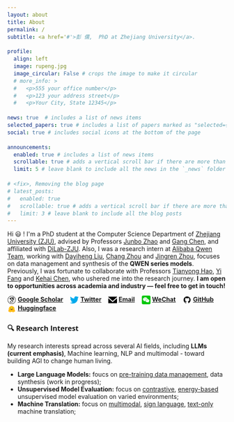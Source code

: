 ```yaml
---
layout: about
title: About
permalink: /
subtitle: <a href='#'>彭 儒,  PhD at Zhejiang University</a>.

profile:
  align: left
  image: rupeng.jpg
  image_circular: False # crops the image to make it circular
  # more_info: >
  #   <p>555 your office number</p>
  #   <p>123 your address street</p>
  #   <p>Your City, State 12345</p>

news: true  # includes a list of news items
selected_papers: true # includes a list of papers marked as "selected={true}"
social: true # includes social icons at the bottom of the page

announcements:
  enabled: true # includes a list of news items
  scrollable: true # adds a vertical scroll bar if there are more than 3 news items
  limit: 5 # leave blank to include all the news in the `_news` folder

# <fix>, Removing the blog page
# latest_posts:
#   enabled: true
#   scrollable: true # adds a vertical scroll bar if there are more than 3 new posts items
#   limit: 3 # leave blank to include all the blog posts
---
```


<!--[<span style="font-weight: bold; color: #B509AC;">Zhejiang University</span>](https://www.zju.edu.cn/english/)-->

Hi 😃 ! I'm a PhD student at the Computer Science Department of [Zhejiang University (ZJU)](https://www.zju.edu.cn/english/), advised by Professors [Junbo Zhao](https://scholar.google.com/citations?user=8ipao8MAAAAJ&hl=en) and [Gang Chen](https://person.zju.edu.cn/en/0098112), and affiliated with [DiLab-ZJU](https://dilab-zju.github.io).
Also, I was a research intern at [Alibaba Qwen Team](https://tongyi.aliyun.com/qianwen/), working with [Dayiheng Liu](https://scholar.google.com/citations?user=pPLQrX4AAAAJ&hl=zh-CN), [Chang Zhou](https://scholar.google.com/citations?user=QeSoG3sAAAAJ&hl=zh-CN) and [Jingren Zhou](https://scholar.google.com/citations?user=64zxhRUAAAAJ&hl=zh-CN), focuses on data management and synthesis of the **QWEN series models**.
Previously, I was fortunate to collaborate with Professors [Tianyong Hao](https://scholar.google.com/citations?user=gM77jOQAAAAJ&hl=en), [Yi Fang](https://scholar.google.com/citations?user=BKTLYwQAAAAJ&hl=zh-CN) and [Kehai Chen](https://scholar.google.com/citations?user=_M4Am0AAAAAJ&hl=zh-CN), who ushered me into the research journey.
**I am open to opportunities across academia and industry — feel free to get in touch!**

<!-- <i class="ai ai-google-scholar"></i> [**Google Scholar**](https://scholar.google.com.tw/citations?user=3udA8hkAAAAJ&hl=zh-CN) &nbsp;&nbsp; 
<i class="fas fa-book"></i>  [**Semantic Scholar**](https://www.semanticscholar.org/author/Ru-Peng/2143711760) &nbsp;&nbsp;  
<i class="fa fa-twitter"></i> [**Twitter**](https://x.com/_rupeng_) &nbsp;&nbsp; 
<i class="fa fa-envelope"></i> [**Email**](mailto:rupeng@zju.edu.cn) &nbsp;&nbsp; 
<i class="fa fa-weixin"></i> [**WeChat**](https://github.com/pengr/pengr.github.io/blob/main/assets/img/wechat-qr.jpg) &nbsp;&nbsp; 
<i class="fa fa-github"></i> [**GitHub**](https://github.com/pengr) &nbsp;&nbsp; 
<i class="fa fa-huggingface"></i> [**Huggingface**](https://huggingface.co/RuPeng) &nbsp;&nbsp; 
<i class="fab fa-zhihu"></i> [**Zhihu**](https://www.zhihu.com/people/pengru/posts) &nbsp;&nbsp; -->

<img src="/assets/img/google_scholar.svg" alt="Google Scholar" style="height: 20px; vertical-align: middle;"> [**Google Scholar**](https://scholar.google.com.tw/citations?user=3udA8hkAAAAJ&hl=zh-CN) &nbsp;&nbsp; 
<img src="/assets/img/twitter-color.svg" alt="Twitter" style="height: 20px; vertical-align: middle;"> [**Twitter**](https://x.com/_rupeng_) &nbsp;&nbsp; 
<img src="/assets/img/email.svg" alt="Email" style="height: 20px; vertical-align: middle;"></i> [**Email**](mailto:rupeng@zju.edu.cn) &nbsp;&nbsp; 
<img src="/assets/img/wechat.svg" alt="Wechat" style="height: 20px; vertical-align: middle;"></i> [**WeChat**](https://github.com/pengr/pengr.github.io/blob/main/assets/img/wechat-qr.jpg) &nbsp;&nbsp; 
<img src="/assets/img/github.svg" alt="GitHub" style="height: 20px; vertical-align: middle;"> [**GitHub**](https://github.com/pengr) &nbsp;&nbsp; 
<img src="/assets/img/hf-logo.svg" alt="Huggingface" style="height: 20px; vertical-align: middle;">  [**Huggingface**](https://huggingface.co/RuPeng)  &nbsp;&nbsp; 


### <span style="font-family: 'Open Sans'; font-weight: bold;">🔍 Research Interest</span>

<!-- <small><em>"Seek truth and beauty."</em></small> -->
My research interests spread across several AI fields, including **LLMs (current emphasis)**, Machine learning, NLP and multimodal - toward building AGl to change human living.

- **Large Language Models:** foucs on [pre-training data management](https://arxiv.org/abs/2502.19363), data synthesis (work in progress);
- **Unsupervised Model Evaluation:** focus on [contrastive](https://arxiv.org/abs/2308.11111), [energy-based](https://arxiv.org/abs/2401.12689) unsupervised model evaluation on varied environments;
- **Machine Translation:** focus on [multimodal](https://arxiv.org/abs/2210.04468), [sign language](https://arxiv.org/abs/2304.10844), [text-only](https://drive.google.com/file/d/1Z6VeCOJEj5Or1MyFR5N7M-szOj0yJ_77/view?pli=1) machine translation;
